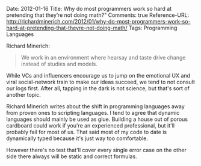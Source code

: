 Date: 2012-01-16
Title: Why do most programmers work so hard at pretending that they’re not doing math?"
Comments: true
Reference-URL: http://richardminerich.com/2012/01/why-do-most-programmers-work-so-hard-at-pretending-that-theyre-not-doing-math/
Tags: Programming Languages

Richard Minerich:
> We work in an environment where hearsay and taste drive change instead of studies and models.

While VCs and influencers encourage us to jump on the emotional UX and viral social-network train to make our ideas succeed, we tend to not consult our logs first. After all, tapping in the dark is not science, but that's sort of another topic.

Richard Minerich writes about the shift in programming languages away from proven ones to scripting languages. I tend to agree that dynamic languages should mainly be used as glue. Building a house out of porous cardboard could work if you're an experienced professional, but it'll probably fail for most of us. That said most of my code to date is dynamically typed because it's just way too comfortable.

However there's no test that'll cover every single error case on the other side there always will be static and correct formulas.
